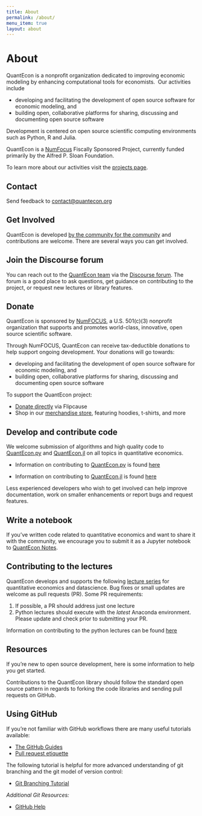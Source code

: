 ```yaml
---
title: About
permalink: /about/
menu_item: true
layout: about
---
```

# About

QuantEcon is a nonprofit organization dedicated to improving economic modeling by enhancing computational tools for economists.  Our activities include

*   developing and facilitating the development of open source software for economic modeling, and
*   building open, collaborative platforms for sharing, discussing and documenting open source software

Development is centered on open source scientific computing environments such as Python, R and Julia. 

QuantEcon is a [NumFocus](http://www.numfocus.org/) Fiscally Sponsored Project, currently funded primarily by the Alfred P. Sloan Foundation.

To learn more about our activities visit the [projects page](projects.md).

## Contact

Send feedback to [contact@quantecon.org](mailto:contact@quantecon.org)


## Get Involved

QuantEcon is developed [by the community for the community](https://quantecon.org/about) and contributions are welcome. There are several ways you can get involved.

## Join the Discourse forum

You can reach out to the [QuantEcon team](https://quantecon.org/team) via the [Discourse forum](http://discourse.quantecon.org/). The forum is a good place to ask questions, get guidance on contributing to the project, or request new lectures or library features.

## Donate

QuantEcon is sponsored by [NumFOCUS](https://numfocus.org/), a U.S. 501(c)(3) nonprofit organization that supports and promotes world-class, innovative, open source scientific software.

Through NumFOCUS, QuantEcon can receive tax-deductible donations to help support ongoing development. Your donations will go towards:

*   developing and facilitating the development of open source software for economic modeling, and
*   building open, collaborative platforms for sharing, discussing and documenting open source software

To support the QuantEcon project:

*   [D](https://www.flipcause.com/secure/cause_pdetails/NjY5OA==)[onate directly](http://www.flipcause.com/secure/cause_pdetails/NjY5OA==) via Flipcause
*   Shop in our [merchandise store](http://quantecon.org/store), featuring hoodies, t-shirts, and more

## Develop and contribute code

We welcome submission of algorithms and high quality code to [QuantEcon.py](https://quantecon.org/quantecon-py) and [QuantEcon.jl](https://quantecon.org/quantecon-jl) on all topics in quantitative economics.

*   Information on contributing to [QuantEcon.py](https://quantecon.org/quantecon-py) is found [here](https://quantecon.org/python-developers)

*   Information on contributing to [QuantEcon.jl](https://quantecon.org/quantecon-jl) is found [here](https://quantecon.org/julia-developers)

Less experienced developers who wish to get involved can help improve documentation, work on smaller enhancements or report bugs and request features.

## Write a notebook

If you’ve written code related to quantitative economics and want to share it with the community, we encourage you to submit it as a Jupyter notebook to [QuantEcon Notes](https://notes.quantecon.org/).

## Contributing to the lectures

QuantEcon develops and supports the following 
[lecture series](https://quantecon.org/lectures/) for quantitative economics 
and datascience. Bug fixes or small updates are welcome as pull requests (PR). Some PR
requirements:

1. If possible, a PR should address just one lecture
2. Python lectures should execute with the *latest* Anaconda environment.
   Please update and check prior to submitting your PR.

Information on contributing to the python lectures can be found [here](https://quantecon.org/contribute-lectures/)

## Resources

If you’re new to open source development, here is some information to help you get started.

Contributions to the QuantEcon library should follow the standard open source pattern in regards to forking the code libraries and sending pull requests on GitHub. 

## Using GitHub

If you’re not familiar with GitHub workflows there are many useful tutorials available:

* [The GitHub Guides](https://guides.github.com/)
* [Pull request etiquette](http://readwrite.com/2014/07/02/github-pull-request-etiquette)

The following tutorial is helpful for more advanced understanding of git branching and the git model of version control:

* [Git Branching Tutorial](https://learngitbranching.js.org/)

*Additional Git Resources:*

* [GitHub Help](https://help.github.com/)


<br>
